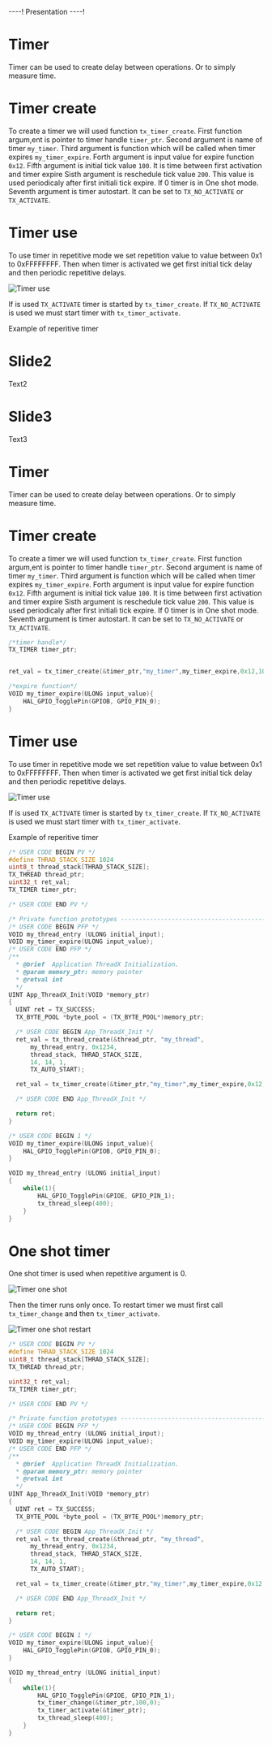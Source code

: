 ----!
Presentation
----!

# Timer

Timer can be used to create delay between operations. Or to simply measure time.

# Timer create

To create a timer we will used function `tx_timer_create`.
First function argum,ent is pointer to timer handle `timer_ptr`.
Second argument is name of timer `my_timer`.
Third argument is function which will be called when timer expires `my_timer_expire`.
Forth argument is input value for expire function `0x12`.
Fifth argument is initial tick value `100`. It is time between first activation and timer expire
Sisth argument is reschedule tick value `200`. This value is used periodicaly after first initiali tick expire. If 0 timer is in One shot mode.
Seventh argument is timer autostart. It can be set to `TX_NO_ACTIVATE` or `TX_ACTIVATE`.

# Timer use

To use timer in repetitive mode we set repetition value to value between 0x1 to 0xFFFFFFFF. Then when timer is activated we get first initial tick delay and then periodic repetitive delays.

![Timer use](./img/41.svg)

If is used `TX_ACTIVATE` timer is started by `tx_timer_create`. If `TX_NO_ACTIVATE` is used we must start timer with `tx_timer_activate`.

Example of reperitive timer

# Slide2

Text2

# Slide3

Text3

# Timer

Timer can be used to create delay between operations. Or to simply measure time.

# Timer create

To create a timer we will used function `tx_timer_create`.
First function argum,ent is pointer to timer handle `timer_ptr`.
Second argument is name of timer `my_timer`.
Third argument is function which will be called when timer expires `my_timer_expire`.
Forth argument is input value for expire function `0x12`.
Fifth argument is initial tick value `100`. It is time between first activation and timer expire
Sisth argument is reschedule tick value `200`. This value is used periodicaly after first initiali tick expire. If 0 timer is in One shot mode.
Seventh argument is timer autostart. It can be set to `TX_NO_ACTIVATE` or `TX_ACTIVATE`.

```c
/*timer handle*/
TX_TIMER timer_ptr;


ret_val = tx_timer_create(&timer_ptr,"my_timer",my_timer_expire,0x12,100,200,TX_ACTIVATE);

/*expire function*/
VOID my_timer_expire(ULONG input_value){
	HAL_GPIO_TogglePin(GPIOB, GPIO_PIN_0);
}
```

# Timer use

To use timer in repetitive mode we set repetition value to value between 0x1 to 0xFFFFFFFF. Then when timer is activated we get first initial tick delay and then periodic repetitive delays.

![Timer use](./img/41.svg)

If is used `TX_ACTIVATE` timer is started by `tx_timer_create`. If `TX_NO_ACTIVATE` is used we must start timer with `tx_timer_activate`.

Example of reperitive timer

```c
/* USER CODE BEGIN PV */
#define THRAD_STACK_SIZE 1024
uint8_t thread_stack[THRAD_STACK_SIZE];
TX_THREAD thread_ptr;
uint32_t ret_val;
TX_TIMER timer_ptr;

/* USER CODE END PV */

/* Private function prototypes -----------------------------------------------*/
/* USER CODE BEGIN PFP */
VOID my_thread_entry (ULONG initial_input);
VOID my_timer_expire(ULONG input_value);
/* USER CODE END PFP */
/**
  * @brief  Application ThreadX Initialization.
  * @param memory_ptr: memory pointer
  * @retval int
  */
UINT App_ThreadX_Init(VOID *memory_ptr)
{
  UINT ret = TX_SUCCESS;
  TX_BYTE_POOL *byte_pool = (TX_BYTE_POOL*)memory_ptr;

  /* USER CODE BEGIN App_ThreadX_Init */
  ret_val = tx_thread_create(&thread_ptr, "my_thread",
      my_thread_entry, 0x1234,
	  thread_stack, THRAD_STACK_SIZE,
      14, 14, 1,
      TX_AUTO_START);

  ret_val = tx_timer_create(&timer_ptr,"my_timer",my_timer_expire,0x12,100,200,TX_ACTIVATE);

  /* USER CODE END App_ThreadX_Init */

  return ret;
}

/* USER CODE BEGIN 1 */
VOID my_timer_expire(ULONG input_value){
	HAL_GPIO_TogglePin(GPIOB, GPIO_PIN_0);
}

VOID my_thread_entry (ULONG initial_input)
{
	while(1){
		HAL_GPIO_TogglePin(GPIOE, GPIO_PIN_1);
		tx_thread_sleep(400);
	}
}

```

# One shot timer

One shot timer is used when repetitive argument is 0.

![Timer one shot](./img/42.svg)

Then the timer runs only once. To restart timer we must first call `tx_timer_change` and then `tx_timer_activate`.

![Timer one shot restart](./img/43.svg)

```c
/* USER CODE BEGIN PV */
#define THRAD_STACK_SIZE 1024
uint8_t thread_stack[THRAD_STACK_SIZE];
TX_THREAD thread_ptr;

uint32_t ret_val;
TX_TIMER timer_ptr;

/* USER CODE END PV */

/* Private function prototypes -----------------------------------------------*/
/* USER CODE BEGIN PFP */
VOID my_thread_entry (ULONG initial_input);
VOID my_timer_expire(ULONG input_value);
/* USER CODE END PFP */
/**
  * @brief  Application ThreadX Initialization.
  * @param memory_ptr: memory pointer
  * @retval int
  */
UINT App_ThreadX_Init(VOID *memory_ptr)
{
  UINT ret = TX_SUCCESS;
  TX_BYTE_POOL *byte_pool = (TX_BYTE_POOL*)memory_ptr;

  /* USER CODE BEGIN App_ThreadX_Init */
  ret_val = tx_thread_create(&thread_ptr, "my_thread",
      my_thread_entry, 0x1234,
	  thread_stack, THRAD_STACK_SIZE,
      14, 14, 1,
      TX_AUTO_START);

  ret_val = tx_timer_create(&timer_ptr,"my_timer",my_timer_expire,0x12,100,0,TX_NO_ACTIVATE);

  /* USER CODE END App_ThreadX_Init */

  return ret;
}

/* USER CODE BEGIN 1 */
VOID my_timer_expire(ULONG input_value){
	HAL_GPIO_TogglePin(GPIOB, GPIO_PIN_0);
}

VOID my_thread_entry (ULONG initial_input)
{
	while(1){
		HAL_GPIO_TogglePin(GPIOE, GPIO_PIN_1);
		tx_timer_change(&timer_ptr,100,0);
		tx_timer_activate(&timer_ptr);
		tx_thread_sleep(400);
	}
}


```

